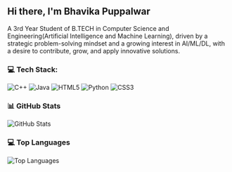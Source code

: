 ## Hi there, I'm Bhavika Puppalwar
A 3rd Year Student of B.TECH in Computer Science and Engineering(Artificial Intelligence and Machine Learning), driven by a strategic problem-solving mindset and a growing interest in AI/ML/DL, with a desire to contribute, grow, and apply innovative solutions.

### 💻 Tech Stack:
 ![C++](https://img.shields.io/badge/c++-%2300599C.svg?style=flat&logo=c%2B%2B&logoColor=white) ![Java](https://img.shields.io/badge/java-%23ED8B00.svg?style=flat&logo=openjdk&logoColor=white) ![HTML5](https://img.shields.io/badge/html5-%23E34F26.svg?style=flat&logo=html5&logoColor=white) ![Python](https://img.shields.io/badge/python-3670A0?style=flat&logo=python&logoColor=ffdd54) ![CSS3](https://img.shields.io/badge/css3-%231572B6.svg?style=flat&logo=css3&logoColor=white)

### 📊 GitHub Stats

![GitHub Stats](https://github-readme-stats.vercel.app/api?username=Bhavikaa324&show_icons=true&theme=radical)


### 💻 Top Languages

![Top Languages](https://github-readme-stats.vercel.app/api/top-langs/?username=Bhavikaa324&layout=compact&theme=radical)

